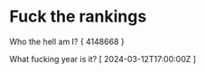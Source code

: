 # Fuck the rankings

Who the hell am I?
{ 4148668 }

What fucking year is it?
[ 2024-03-12T17:00:00Z ]

